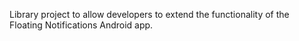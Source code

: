 Library project to allow developers to extend the functionality of the Floating Notifications Android app.